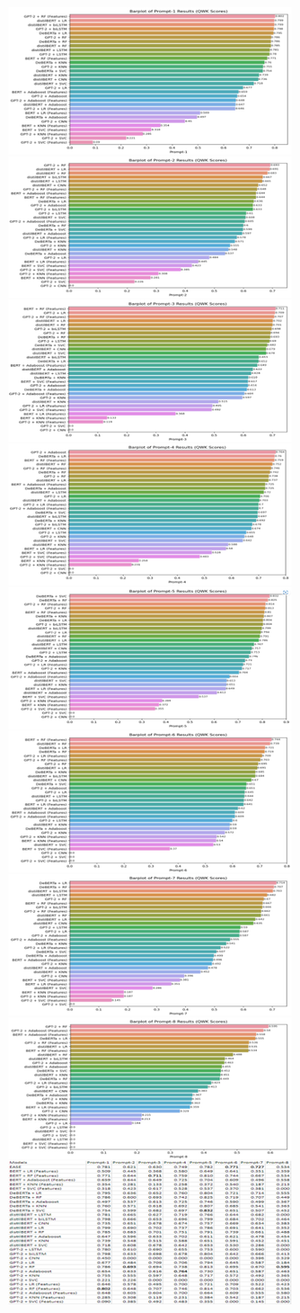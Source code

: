 
<img src = "https://github.com/sankethkaruturi/Automated-Essay-Scoring-AES-Using-Transformers/blob/3f8ffae14969cd60bf1c0ae1e277bf8e60d28308/Result_Plots/Prompt-1%20Results.png"/>

<img src = "https://github.com/sankethkaruturi/Automated-Essay-Scoring-AES-Using-Transformers/blob/3f8ffae14969cd60bf1c0ae1e277bf8e60d28308/Result_Plots/Prompt-2%20Resuts.png"/>

<img src = "https://github.com/sankethkaruturi/Automated-Essay-Scoring-AES-Using-Transformers/blob/3f8ffae14969cd60bf1c0ae1e277bf8e60d28308/Result_Plots/Prompt-3%20Results.png"/>

<img src = "https://github.com/sankethkaruturi/Automated-Essay-Scoring-AES-Using-Transformers/blob/3f8ffae14969cd60bf1c0ae1e277bf8e60d28308/Result_Plots/Prompt-4%20Results.png"/>

<img src = "https://github.com/sankethkaruturi/Automated-Essay-Scoring-AES-Using-Transformers/blob/3f8ffae14969cd60bf1c0ae1e277bf8e60d28308/Result_Plots/Prompt-5%20Results.png"/>

<img src = "https://github.com/sankethkaruturi/Automated-Essay-Scoring-AES-Using-Transformers/blob/3f8ffae14969cd60bf1c0ae1e277bf8e60d28308/Result_Plots/Prompt-6%20Results.png"/>

<img src = "https://github.com/sankethkaruturi/Automated-Essay-Scoring-AES-Using-Transformers/blob/3f8ffae14969cd60bf1c0ae1e277bf8e60d28308/Result_Plots/Prompt-7%20Results.png"/>

<img src = "https://github.com/sankethkaruturi/Automated-Essay-Scoring-AES-Using-Transformers/blob/3f8ffae14969cd60bf1c0ae1e277bf8e60d28308/Result_Plots/Prompt-8%20Results.png"/>

<img src = "https://github.com/sankethkaruturi/Automated-Essay-Scoring-AES-Using-Transformers/blob/3f8ffae14969cd60bf1c0ae1e277bf8e60d28308/Result_Plots/Comparison%20with%20Baseline.png"/>
